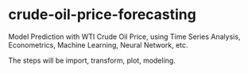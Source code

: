 # crude-oil-price-forecasting
Model Prediction with WTI Crude Oil Price, using Time Series Analysis, Econometrics, Machine Learning, Neural Network, etc.

The steps will be import, transform, plot, modeling.